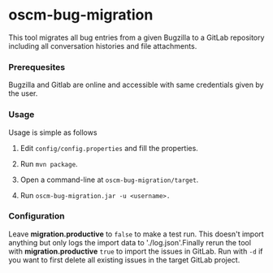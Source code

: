 <p align="center"><h1>oscm-bug-migration</h1></p> 
<p>This tool migrates all bug entries from a given Bugzilla to a GitLab repository including all conversation histories and file attachments. 
</p>
<h3>Prerequesites</h3>
<p>
Bugzilla and Gitlab are online and accessible with same credentials given by the user.  
</p>

<h3>Usage</h3>
<p>Usage is simple as follows<br>
  
1. Edit `config/config.properties` and fill the properties.   

2. Run ```mvn package```.  

3. Open a command-line at `oscm-bug-migration/target`.  

4. Run `oscm-bug-migration.jar -u <username>.`  
</p>
<h3>Configuration</h3>

Leave **migration.productive** to `false` to make a test run. This doesn't import anything but only logs the import data to './log.json'.Finally rerun the tool with **migration.productive** `true` to import the issues in GitLab. Run with `-d` if you want to first delete all existing issues in the target GitLab project.

